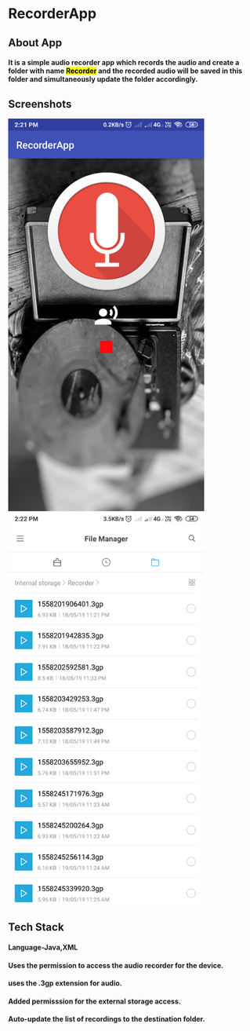 # RecorderApp

## About App
#### It is a simple audio recorder app which records the audio and create a folder with name <mark>Recorder</mark>   and the recorded audio will be saved in this folder and simultaneously update the folder accordingly.

## Screenshots

<img src="Screenshot_2019-05-19-14-21-56-675_android.example.recorderapp.png"   width="400px"/>


<img src="Screenshot_2019-05-19-14-22-19-553_com.mi.android.globalFileexplorer.png"   width="400px"/>


## Tech Stack

#### Language-Java,XML
#### Uses the permission to access the audio recorder for the device.
#### uses the .3gp extension for audio.
#### Added permisssion for the external storage access.
#### Auto-update the list of recordings to the destination folder.
